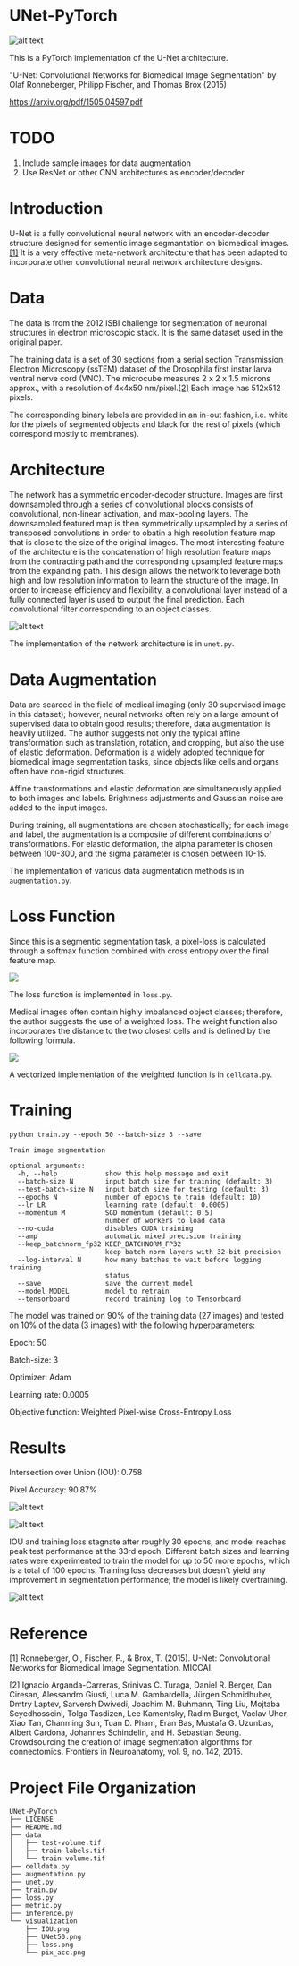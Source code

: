 # UNet-PyTorch

![alt text](https://github.com/hayashimasa/UNet-PyTorch/blob/main/visualization/UNet50.png?raw=true)

This is a PyTorch implementation of the U-Net architecture.

"U-Net: Convolutional Networks for Biomedical Image Segmentation" by Olaf Ronneberger, Philipp Fischer, and Thomas Brox (2015)

https://arxiv.org/pdf/1505.04597.pdf

# TODO
1. Include sample images for data augmentation
2. Use ResNet or other CNN architectures as encoder/decoder

# Introduction

U-Net is a fully convolutional neural network with an encoder-decoder structure designed for sementic image segmantation on biomedical images. [[1]](#1) It is a very effective meta-network architecture that has been adapted to incorporate other convolutional neural network architecture designs.

# Data

The data is from the 2012 ISBI challenge for segmentation of neuronal structures in electron microscopic stack. It is the same dataset used in the original paper.

The training data is a set of 30 sections from a serial section Transmission Electron Microscopy (ssTEM) dataset of the Drosophila first instar larva ventral nerve cord (VNC). The microcube measures 2 x 2 x 1.5 microns approx., with a resolution of 4x4x50 nm/pixel.[[2]](#2) Each image has 512x512 pixels.

The corresponding binary labels are provided in an in-out fashion, i.e. white for the pixels of segmented objects and black for the rest of pixels (which correspond mostly to membranes).

# Architecture

The network has a symmetric encoder-decoder structure. Images are first downsampled through a series of convolutional blocks consists of convolutional, non-linear activation, and max-pooling layers. The downsampled featured map is then symmetrically upsampled by a series of transposed convolutions in order to obatin a high resolution feature map that is close to the size of the original images. The most interesting feature of the architecture is the concatenation of high resolution feature maps from the contracting path and the corresponding upsampled feature maps from the expanding path. This design allows the network to leverage both high and low resolution information to learn the structure of the image. In order to increase efficiency and flexibility, a convolutional layer instead of a fully connected layer is used to output the final prediction. Each convolutional filter corresponding to an object classes.

![alt text](https://github.com/hayashimasa/UNet-PyTorch/blob/main/graphs/unet_architecture.png?raw=true)

The implementation of the network architecture is in `unet.py`.

# Data Augmentation

Data are scarced in the field of medical imaging (only 30 supervised image in this dataset); however, neural networks often rely on a large amount of supervised data to obtain good results; therefore, data augmentation is heavily utilized. The author suggests not only the typical affine transformation such as translation, rotation, and cropping, but also the use of elastic deformation. Deformation is a widely adopted technique for biomedical image segmentation tasks, since objects like cells and organs often have non-rigid structures.

Affine transformations and elastic deformation are simultaneously applied to both images and labels. Brightness adjustments and Gaussian noise are added to the input images.

During training, all augmentations are chosen stochastically; for each image and label, the augmentation is a composite of different combinations of transformations. For elastic deformation, the alpha parameter is chosen between 100-300, and the sigma parameter is chosen between 10-15.

The implementation of various data augmentation methods is in `augmentation.py`.

# Loss Function

Since this is a segmentic segmentation task, a pixel-loss is calculated through a softmax function combined with cross entropy over the final feature map.

<img src="https://render.githubusercontent.com/render/math?math=\large E = \sum_{x \in \Omega} w(x)log(p_{l(x)}(x))">

The loss function is implemented in `loss.py`.


Medical images often contain highly imbalanced object classes; therefore, the author suggests the use of a weighted loss. The weight function also incorporates the distance to the two closest cells and is defined by the following formula.

<img src="https://render.githubusercontent.com/render/math?math=\large w(x) = w_c(x) %2B w_0 \exp(-\frac{(d_1(x) %2B d_2(x))^2}{2\sigma^2})">

A vectorized implementation of the weighted function is in `celldata.py`.


# Training
```
python train.py --epoch 50 --batch-size 3 --save

Train image segmentation

optional arguments:
  -h, --help            show this help message and exit
  --batch-size N        input batch size for training (default: 3)
  --test-batch-size N   input batch size for testing (default: 3)
  --epochs N            number of epochs to train (default: 10)
  --lr LR               learning rate (default: 0.0005)
  --momentum M          SGD momentum (default: 0.5)
                        number of workers to load data
  --no-cuda             disables CUDA training
  --amp                 automatic mixed precision training
  --keep_batchnorm_fp32 KEEP_BATCHNORM_FP32
                        keep batch norm layers with 32-bit precision
  --log-interval N      how many batches to wait before logging training
                        status
  --save                save the current model
  --model MODEL         model to retrain
  --tensorboard         record training log to Tensorboard
```

The model was trained on 90% of the training data (27 images) and tested on 10% of the data (3 images) with the following hyperparameters:

Epoch: 50

Batch-size: 3

Optimizer: Adam

Learning rate: 0.0005

Objective function: Weighted Pixel-wise Cross-Entropy Loss

# Results

Intersection over Union (IOU): 0.758

Pixel Accuracy: 90.87%

![alt text](https://github.com/hayashimasa/UNet-PyTorch/blob/main/visualization/IOU.png?raw=true)

![alt text](https://github.com/hayashimasa/UNet-PyTorch/blob/main/visualization/pix_acc.png?raw=true)


IOU and training loss stagnate after roughly 30 epochs, and model reaches peak test performance at the 33rd epoch. Different batch sizes and learning rates were experimented to train the model for up to 50 more epochs, which is a total of 100 epochs. Training loss decreases but doesn't yield any improvement in segmentation performance; the model is likely overtraining.

![alt text](https://github.com/hayashimasa/UNet-PyTorch/blob/main/visualization/loss.png?raw=true)


# Reference

<a id="1">[1]</a>
Ronneberger, O., Fischer, P., & Brox, T. (2015).
U-Net: Convolutional Networks for Biomedical Image Segmentation.
MICCAI.

<a id="1">[2]</a>
Ignacio Arganda-Carreras, Srinivas C. Turaga, Daniel R. Berger, Dan Ciresan, Alessandro Giusti, Luca M. Gambardella, Jürgen Schmidhuber, Dmtry Laptev, Sarversh Dwivedi, Joachim M. Buhmann, Ting Liu, Mojtaba Seyedhosseini, Tolga Tasdizen, Lee Kamentsky, Radim Burget, Vaclav Uher, Xiao Tan, Chanming Sun, Tuan D. Pham, Eran Bas, Mustafa G. Uzunbas, Albert Cardona, Johannes Schindelin, and H. Sebastian Seung.
Crowdsourcing the creation of image segmentation algorithms for connectomics.
Frontiers in Neuroanatomy, vol. 9, no. 142, 2015.

# Project File Organization
```
UNet-PyTorch
├── LICENSE
├── README.md
├── data
│   ├── test-volume.tif
│   ├── train-labels.tif
│   └── train-volume.tif
├── celldata.py
├── augmentation.py
├── unet.py
├── train.py
├── loss.py
├── metric.py
├── inference.py
└── visualization
    ├── IOU.png
    ├── UNet50.png
    ├── loss.png
    └── pix_acc.png
```
